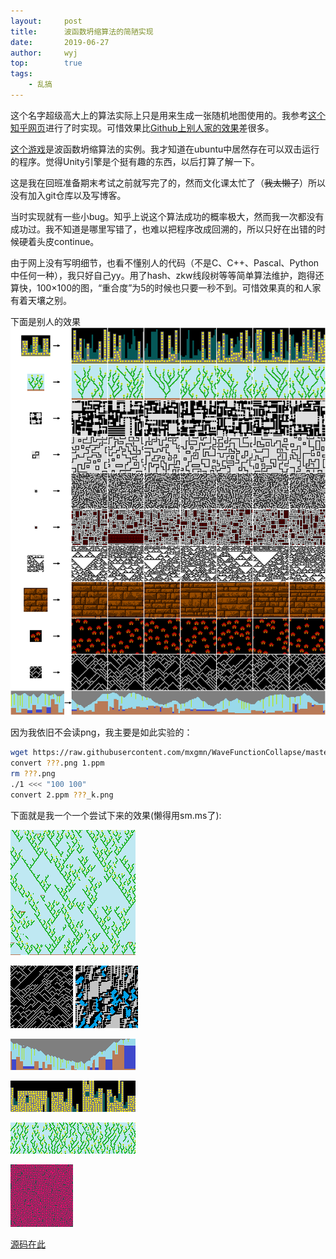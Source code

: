 ```yaml
---
layout:		post
title:		波函数坍缩算法的简陋实现
date:		2019-06-27
author:		wyj
top:		true
tags:
    - 乱搞
---
```


这个名字超级高大上的算法实际上只是用来生成一张随机地图使用的。我参考[这个知乎网页](https://zhuanlan.zhihu.com/p/28105374)进行了时实现。可惜效果比[Github上别人家的效果](https://github.com/mxgmn/WaveFunctionCollapse)差很多。

[这个游戏](https://marian42.itch.io/wfc)是波函数坍缩算法的实例。我才知道在ubuntu中居然存在可以双击运行的程序。觉得Unity引擎是个挺有趣的东西，以后打算了解一下。

这是我在回班准备期末考试之前就写完了的，然而文化课太忙了（~~我太懒了~~）所以没有加入git仓库以及写博客。

当时实现就有一些小bug。知乎上说这个算法成功的概率极大，然而我一次都没有成功过。我不知道是哪里写错了，也难以把程序改成回溯的，所以只好在出错的时候硬着头皮continue。

由于网上没有写明细节，也看不懂别人的代码（不是C、C++、Pascal、Python中任何一种），我只好自己yy。用了hash、zkw线段树等等简单算法维护，跑得还算快，100×100的图，“重合度”为5的时候也只要一秒不到。可惜效果真的和人家有着天壤之别。

下面是别人的效果
![别人的效果](https://raw.githubusercontent.com/mxgmn/Blog/master/resources/wfc.png)

因为我依旧不会读png，我主要是如此实验的：
```bash
wget https://raw.githubusercontent.com/mxgmn/WaveFunctionCollapse/master/samples/???.png
convert ???.png 1.ppm
rm ???.png
./1 <<< "100 100"
convert 2.ppm ???_k.png
```


下面就是我一个一个尝试下来的效果(懒得用sm.ms了):

![](https://raw.githubusercontent.com/2o181o28/MyProg/master/old/Graph/wfc/Flower_5.png)

![](https://raw.githubusercontent.com/2o181o28/MyProg/master/old/Graph/wfc/Mountains_3.png)
![](https://raw.githubusercontent.com/2o181o28/MyProg/master/old/Graph/wfc/Lake_3.png)

![](https://raw.githubusercontent.com/2o181o28/MyProg/master/old/Graph/wfc/Platformer_5.png)

![](https://raw.githubusercontent.com/2o181o28/MyProg/master/old/Graph/wfc/Skyline_5.png)

![](https://raw.githubusercontent.com/2o181o28/MyProg/master/old/Graph/wfc/More_Flower_3.png)

![](https://raw.githubusercontent.com/2o181o28/MyProg/master/old/Graph/wfc/Spirals_4.png)

[源码在此](https://github.com/2o181o28/MyProg/tree/master/old/Graph/wfc)
